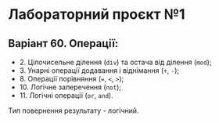 <h1>Лабораторний проєкт №1</h1>
<h2>Варіант 60. Операції:</h2>
<ul>
  <li>2. Цілочисельне ділення (<code>div</code>) та остача від ділення (<code>mod</code>);</li>
  <li>3. Унарні операції додавання і віднімання (<code>+</code>, <code>-</code>);</li>
  <li>8. Операції порівняння (<code>=</code>, <code>&lt;</code>, <code>&gt;</code>);</li>
  <li>10. Логічне заперечення (<code>not</code>);</li>
  <li>11. Логічні операції (<code>or</code>, <code>and</code>).</li>
</ul>
<p>Тип повернення результату - логічний. </p>